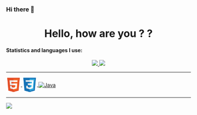 ### Hi there 👋

<!--
**TiagLem/Tiaglem** is a ✨ _special_ ✨ repository because its `README.md` (this file) appears on your GitHub profile.

Here are some ideas to get you started:

- 🔭 I’m currently working on ...
- 🌱 I’m currently learning ...
- 👯 I’m looking to collaborate on ...
- 🤔 I’m looking for help with ...
- 💬 Ask me about ...
- 📫 How to reach me: ...
- 😄 Pronouns: ...
- ⚡ Fun fact: ...
-->

 <h1 align="center">Hello, how are you ? ?</h1>
  
#### Statistics and languages I use:

<div align="center">
  <a href="https://github.com/Tiaglem">
  <img width="40%" align="justify" src="https://github-readme-stats.vercel.app/api?username=Tiaglem&show_icons=true&theme=transparent&include_all_commits=true&count_private=true"/>
  <img width="40%" align="justify" src="https://github-readme-stats.vercel.app/api/top-langs/?username=Tiaglem&layout=compact&langs_count=7&theme=transparent"/>
</div><hr>

<div style="display: inline_block">
  <!--<img align="top" alt="JavaScript" height="40" width="40" src="https://raw.githubusercontent.com/devicons/devicon/master/icons/javascript/javascript-plain.svg"
  <img align="center" alt="Rafa-Js" height="40" width="40" src="https://cdn.jsdelivr.net/gh/devicons/devicon/icons/java/java-original.svg" />
  <img align="center" alt="Rafa-CSS" height="50" width="40" src="https://cdn.jsdelivr.net/gh/devicons/devicon/icons/react/react-original.svg">
  <img align="center" alt="Rafa-CSS" height="50" width="40" src="https://cdn.jsdelivr.net/gh/devicons/devicon/icons/php/php-plain.svg">
  <img align="center" alt="Rafa-Js" height="50" width="50" src="https://cdn.jsdelivr.net/gh/devicons/devicon/icons/nodejs/nodejs-plain-wordmark.svg" />-->
  <img align="center" alt="HTML" height="40" width="40" src="https://raw.githubusercontent.com/devicons/devicon/master/icons/html5/html5-original.svg">
  <img align="center" alt="CSS" height="40" width="40" src="https://raw.githubusercontent.com/devicons/devicon/master/icons/css3/css3-original.svg">
  <img align="center" alt="Java" height="40" width="40" src="https://cdn.jsdelivr.net/gh/devicons/devicon/icons/java/java-original.svg" />
         
</div><hr>

<div>
 <a href = "tiagolemos04@gmail.com" target="_blank"><img src="https://img.shields.io/badge/-Gmail-%23333?style=for-the-badge&logo=gmail&logoColor=white"></a>
</div>
  
